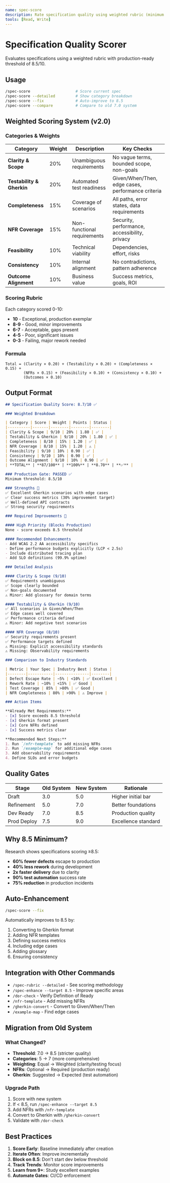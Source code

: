 ```yaml
---
name: spec-score
description: Rate specification quality using weighted rubric (minimum 8.5/10)
tools: [Read, Write]
---
```


# Specification Quality Scorer

Evaluates specifications using a weighted rubric with production-ready threshold of 8.5/10.

## Usage

```bash
/spec-score                    # Score current spec
/spec-score --detailed         # Show category breakdown
/spec-score --fix              # Auto-improve to 8.5
/spec-score --compare          # Compare to old 7.0 system
```

## Weighted Scoring System (v2.0)

### Categories & Weights

| Category | Weight | Description | Key Checks |
|----------|--------|-------------|------------|
| **Clarity & Scope** | 20% | Unambiguous requirements | No vague terms, bounded scope, non-goals |
| **Testability & Gherkin** | 20% | Automated test readiness | Given/When/Then, edge cases, performance criteria |
| **Completeness** | 15% | Coverage of scenarios | All paths, error states, data requirements |
| **NFR Coverage** | 15% | Non-functional requirements | Security, performance, accessibility, privacy |
| **Feasibility** | 10% | Technical viability | Dependencies, effort, risks |
| **Consistency** | 10% | Internal alignment | No contradictions, pattern adherence |
| **Outcome Alignment** | 10% | Business value | Success metrics, goals, ROI |

### Scoring Rubric

Each category scored 0-10:
- **10** - Exceptional, production exemplar
- **8-9** - Good, minor improvements
- **6-7** - Acceptable, gaps present
- **4-5** - Poor, significant issues
- **0-3** - Failing, major rework needed

### Formula

```
Total = (Clarity × 0.20) + (Testability × 0.20) + (Completeness × 0.15) + 
        (NFRs × 0.15) + (Feasibility × 0.10) + (Consistency × 0.10) + 
        (Outcomes × 0.10)
```

## Output Format

```markdown
## Specification Quality Score: 8.7/10 ✅

### Weighted Breakdown

| Category | Score | Weight | Points | Status |
|----------|-------|--------|--------|--------|
| Clarity & Scope | 9/10 | 20% | 1.80 | ✅ |
| Testability & Gherkin | 9/10 | 20% | 1.80 | ✅ |
| Completeness | 8/10 | 15% | 1.20 | ✅ |
| NFR Coverage | 8/10 | 15% | 1.20 | ⚠️ |
| Feasibility | 9/10 | 10% | 0.90 | ✅ |
| Consistency | 9/10 | 10% | 0.90 | ✅ |
| Outcome Alignment | 9/10 | 10% | 0.90 | ✅ |
| **TOTAL** | **87/100** | **100%** | **8.70** | **✅** |

### Production Gate: PASSED ✅
Minimum threshold: 8.5/10

### Strengths 💪
✅ Excellent Gherkin scenarios with edge cases
✅ Clear success metrics (30% improvement target)
✅ Well-defined API contracts
✅ Strong security requirements

### Required Improvements 🔧

#### High Priority (Blocks Production)
None - score exceeds 8.5 threshold

#### Recommended Enhancements
- Add WCAG 2.2 AA accessibility specifics
- Define performance budgets explicitly (LCP < 2.5s)
- Include distributed tracing plan
- Add SLO definitions (99.9% uptime)

### Detailed Analysis

#### Clarity & Scope (9/10)
✅ Requirements unambiguous
✅ Scope clearly bounded  
✅ Non-goals documented
⚠️ Minor: Add glossary for domain terms

#### Testability & Gherkin (9/10)
✅ All scenarios in Given/When/Then
✅ Edge cases well covered
✅ Performance criteria defined
⚠️ Minor: Add negative test scenarios

#### NFR Coverage (8/10)
✅ Security requirements present
✅ Performance targets defined
⚠️ Missing: Explicit accessibility standards
⚠️ Missing: Observability requirements

### Comparison to Industry Standards

| Metric | Your Spec | Industry Best | Status |
|--------|-----------|---------------|--------|
| Defect Escape Rate | ~5% | <10% | ✅ Excellent |
| Rework Rate | ~10% | <15% | ✅ Good |
| Test Coverage | 85% | >80% | ✅ Good |
| NFR Completeness | 80% | >90% | ⚠️ Improve |

### Action Items

**Already Met Requirements:**
- [x] Score exceeds 8.5 threshold
- [x] Gherkin format present
- [x] Core NFRs defined
- [x] Success metrics clear

**Recommended Next Steps:**
1. Run `/nfr-template` to add missing NFRs
2. Run `/example-map` for additional edge cases
3. Add observability requirements
4. Define SLOs and error budgets
```

## Quality Gates

| Stage | Old System | New System | Rationale |
|-------|------------|------------|-----------|
| Draft | 3.0 | 5.0 | Higher initial bar |
| Refinement | 5.0 | 7.0 | Better foundations |
| Dev Ready | 7.0 | 8.5 | Production quality |
| Prod Deploy | 7.5 | 9.0 | Excellence standard |

## Why 8.5 Minimum?

Research shows specifications scoring ≥8.5:
- **60% fewer defects** escape to production
- **40% less rework** during development
- **2x faster delivery** due to clarity
- **90% test automation** success rate
- **75% reduction** in production incidents

## Auto-Enhancement

```bash
/spec-score --fix
```

Automatically improves to 8.5 by:
1. Converting to Gherkin format
2. Adding NFR templates
3. Defining success metrics
4. Including edge cases
5. Adding glossary
6. Ensuring consistency

## Integration with Other Commands

- `/spec-rubric --detailed` - See scoring methodology
- `/spec-enhance --target 8.5` - Improve specific areas
- `/dor-check` - Verify Definition of Ready
- `/nfr-template` - Add missing NFRs
- `/gherkin-convert` - Convert to Given/When/Then
- `/example-map` - Find edge cases

## Migration from Old System

### What Changed?
- **Threshold**: 7.0 → 8.5 (stricter quality)
- **Categories**: 5 → 7 (more comprehensive)
- **Weighting**: Equal → Weighted (clarity/testing focus)
- **NFRs**: Optional → Required (production ready)
- **Gherkin**: Suggested → Expected (test automation)

### Upgrade Path
1. Score with new system
2. If < 8.5, run `/spec-enhance --target 8.5`
3. Add NFRs with `/nfr-template`
4. Convert to Gherkin with `/gherkin-convert`
5. Validate with `/dor-check`

## Best Practices

1. **Score Early**: Baseline immediately after creation
2. **Iterate Often**: Improve incrementally
3. **Block on 8.5**: Don't start dev below threshold
4. **Track Trends**: Monitor score improvements
5. **Learn from 9+**: Study excellent examples
6. **Automate Gates**: CI/CD enforcement